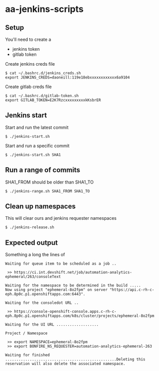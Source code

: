 # aa-jenkins-scripts

## Setup
You'll need to create a 
 - jenkins token
 - gitlab token

Create jenkins creds file
```
$ cat ~/.bashrc.d/jenkins_creds.sh 
export JENKINS_CREDS=daoneill:119e18ebxxxxxxxxxxxx6a9104
```

Create gitlab creds file
```
$ cat ~/.bashrc.d/gitlab-token.sh 
export GITLAB_TOKEN=E2K7RzcxxxxxxxxxkKsbrER
```

## Jenkins start

Start and run the latest commit
```
$ ./jenkins-start.sh
```

Start and run a specific commit
```
$ ./jenkins-start.sh SHA1
```


## Run a range of commits

SHA1_FROM should be older than SHA1_TO
```
$ ./jenkins-range.sh SHA1_FROM SHA1_TO
```

## Clean up namespaces

This will clear ours and jenkins requester namespaces
```
$ ./jenkins-release.sh
```

## Expected output

Something a long the lines of
```
Waiting for queue item to be scheduled as a job ..

 >> https://ci.int.devshift.net/job/automation-analytics-ephemeral/263/consoleText

Waiting for the namespace to be determined in the build .....
Now using project "ephemeral-8o2fpm" on server "https://api.c-rh-c-eph.8p0c.p1.openshiftapps.com:6443".

Waiting for the consoledot URL ..

 >> https://console-openshift-console.apps.c-rh-c-eph.8p0c.p1.openshiftapps.com/k8s/cluster/projects/ephemeral-8o2fpm

Waiting for the UI URL ...................

Project / Namespace

 >> export NAMESPACE=ephemeral-8o2fpm
 >> export BONFIRE_NS_REQUESTER=automation-analytics-ephemeral-263

Waiting for finished ..................................................Deleting this reservation will also delete the associated namespace.
```